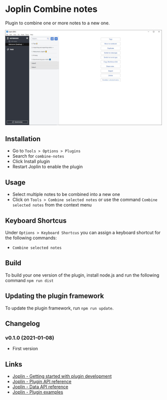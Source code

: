 # Joplin Combine notes

Plugin to combine one or more notes to a new one.

<img src=img/main.jpg>

## Installation

- Go to `Tools > Options > Plugins`
- Search for `combine-notes`
- Click Install plugin
- Restart Joplin to enable the plugin

## Usage

- Select multiple notes to be combined into a new one
- Click on `Tools > Combine selected notes` or use the command `Combine selected notes` from the context menu

## Keyboard Shortcus

Under `Options > Keyboard Shortcus` you can assign a keyboard shortcut for the following commands:

- `Combine selected notes`

## Build

To build your one version of the plugin, install node.js and run the following command `npm run dist`

## Updating the plugin framework

To update the plugin framework, run `npm run update`.

## Changelog

### v0.1.0 (2021-01-08)

- First version

## Links

- [Joplin - Getting started with plugin development](https://joplinapp.org/api/get_started/plugins/)
- [Joplin - Plugin API reference](https://joplinapp.org/api/references/plugin_api/classes/joplin.html)
- [Joplin - Data API reference](https://joplinapp.org/api/references/rest_api/)
- [Joplin - Plugin examples](https://github.com/laurent22/joplin/tree/dev/packages/app-cli/tests/support/plugins)
